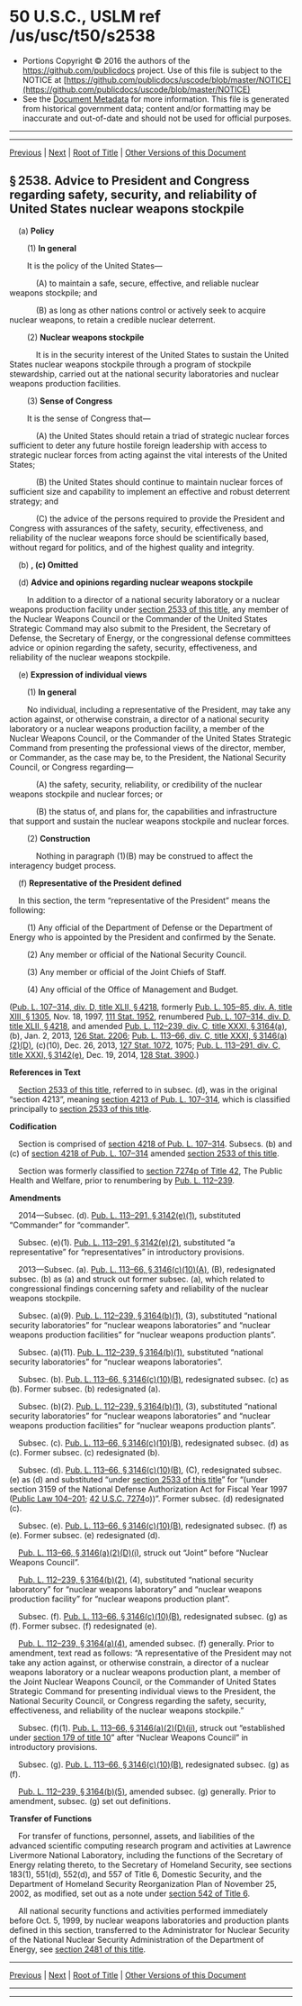 ---
---

# 50 U.S.C., USLM ref /us/usc/t50/s2538

* Portions Copyright © 2016 the authors of the https://github.com/publicdocs project.
  Use of this file is subject to the NOTICE at [https://github.com/publicdocs/uscode/blob/master/NOTICE](https://github.com/publicdocs/uscode/blob/master/NOTICE)
* See the [Document Metadata](././../../../../../..//README.md) for more information.
  This file is generated from historical government data; content and/or formatting may be inaccurate and out-of-date and should not be used for official purposes.

----------
----------

[Previous](./../../../../../..//us/usc/t50/ch42/schII/ptA/m__us_usc_t50_s2537.md) | [Next](./../../../../../..//us/usc/t50/ch42/schII/ptA/m__us_usc_t50_s2538a.md) | [Root of Title](./../../../../../../) | [Other Versions of this Document](https://publicdocs.github.io/go/links?ns=uslm&ref=%2Fus%2Fusc%2Ft50%2Fs2538)

## § 2538. Advice to President and Congress regarding safety, security, and reliability of United States nuclear weapons stockpile

    (a) __Policy__ 

        (1) __In general__ 

        It is the policy of the United States—

            (A) to maintain a safe, secure, effective, and reliable nuclear weapons stockpile; and

            (B) as long as other nations control or actively seek to acquire nuclear weapons, to retain a credible nuclear deterrent.

        (2) __Nuclear weapons stockpile__ 

            It is in the security interest of the United States to sustain the United States nuclear weapons stockpile through a program of stockpile stewardship, carried out at the national security laboratories and nuclear weapons production facilities.

        (3) __Sense of Congress__ 

        It is the sense of Congress that—

            (A) the United States should retain a triad of strategic nuclear forces sufficient to deter any future hostile foreign leadership with access to strategic nuclear forces from acting against the vital interests of the United States;

            (B) the United States should continue to maintain nuclear forces of sufficient size and capability to implement an effective and robust deterrent strategy; and

            (C) the advice of the persons required to provide the President and Congress with assurances of the safety, security, effectiveness, and reliability of the nuclear weapons force should be scientifically based, without regard for politics, and of the highest quality and integrity.

    (b) __, (c) Omitted__ 

    (d) __Advice and opinions regarding nuclear weapons stockpile__ 

        In addition to a director of a national security laboratory or a nuclear weapons production facility under [section 2533 of this title][/us/usc/t50/s2533], any member of the Nuclear Weapons Council or the Commander of the United States Strategic Command may also submit to the President, the Secretary of Defense, the Secretary of Energy, or the congressional defense committees advice or opinion regarding the safety, security, effectiveness, and reliability of the nuclear weapons stockpile.

    (e) __Expression of individual views__ 

        (1) __In general__ 

        No individual, including a representative of the President, may take any action against, or otherwise constrain, a director of a national security laboratory or a nuclear weapons production facility, a member of the Nuclear Weapons Council, or the Commander of the United States Strategic Command from presenting the professional views of the director, member, or Commander, as the case may be, to the President, the National Security Council, or Congress regarding—

            (A) the safety, security, reliability, or credibility of the nuclear weapons stockpile and nuclear forces; or

            (B) the status of, and plans for, the capabilities and infrastructure that support and sustain the nuclear weapons stockpile and nuclear forces.

        (2) __Construction__ 

            Nothing in paragraph (1)(B) may be construed to affect the interagency budget process.

    (f) __Representative of the President defined__ 

    In this section, the term “representative of the President” means the following:

        (1) Any official of the Department of Defense or the Department of Energy who is appointed by the President and confirmed by the Senate.

        (2) Any member or official of the National Security Council.

        (3) Any member or official of the Joint Chiefs of Staff.

        (4) Any official of the Office of Management and Budget.

([Pub. L. 107–314, div. D, title XLII, § 4218][/us/pl/107/314/s4218], formerly [Pub. L. 105–85, div. A, title XIII, § 1305][/us/pl/105/85/s1305], Nov. 18, 1997, [111 Stat. 1952][/us/stat/111/1952], renumbered [Pub. L. 107–314, div. D, title XLII, § 4218][/us/pl/107/314/s4218], and amended [Pub. L. 112–239, div. C, title XXXI, § 3164(a)][/us/pl/112/239/s3164/a], (b), Jan. 2, 2013, [126 Stat. 2206][/us/stat/126/2206]; [Pub. L. 113–66, div. C, title XXXI, § 3146(a)(2)(D)][/us/pl/113/66/s3146/a/2/D], (c)(10), Dec. 26, 2013, [127 Stat. 1072][/us/stat/127/1072], 1075; [Pub. L. 113–291, div. C, title XXXI, § 3142(e)][/us/pl/113/291/s3142/e], Dec. 19, 2014, [128 Stat. 3900][/us/stat/128/3900].)

 __References in Text__ 

    [Section 2533 of this title][/us/usc/t50/s2533], referred to in subsec. (d), was in the original “section 4213”, meaning [section 4213 of Pub. L. 107–314][/us/pl/107/314/s4213], which is classified principally to [section 2533 of this title][/us/usc/t50/s2533].

 __Codification__ 

    Section is comprised of [section 4218 of Pub. L. 107–314][/us/pl/107/314/s4218]. Subsecs. (b) and (c) of [section 4218 of Pub. L. 107–314][/us/pl/107/314/s4218] amended [section 2533 of this title][/us/usc/t50/s2533].

    Section was formerly classified to [section 7274p of Title 42][/us/usc/t42/s7274p], The Public Health and Welfare, prior to renumbering by [Pub. L. 112–239][/us/pl/112/239].

 __Amendments__ 

    2014—Subsec. (d). [Pub. L. 113–291, § 3142(e)(1)][/us/pl/113/291/s3142/e/1], substituted “Commander” for “commander”.

    Subsec. (e)(1). [Pub. L. 113–291, § 3142(e)(2)][/us/pl/113/291/s3142/e/2], substituted “a representative” for “representatives” in introductory provisions.

    2013—Subsec. (a). [Pub. L. 113–66, § 3146(c)(10)(A)][/us/pl/113/66/s3146/c/10/A], (B), redesignated subsec. (b) as (a) and struck out former subsec. (a), which related to congressional findings concerning safety and reliability of the nuclear weapons stockpile.

    Subsec. (a)(9). [Pub. L. 112–239, § 3164(b)(1)][/us/pl/112/239/s3164/b/1], (3), substituted “national security laboratories” for “nuclear weapons laboratories” and “nuclear weapons production facilities” for “nuclear weapons production plants”.

    Subsec. (a)(11). [Pub. L. 112–239, § 3164(b)(1)][/us/pl/112/239/s3164/b/1], substituted “national security laboratories” for “nuclear weapons laboratories”.

    Subsec. (b). [Pub. L. 113–66, § 3146(c)(10)(B)][/us/pl/113/66/s3146/c/10/B], redesignated subsec. (c) as (b). Former subsec. (b) redesignated (a).

    Subsec. (b)(2). [Pub. L. 112–239, § 3164(b)(1)][/us/pl/112/239/s3164/b/1], (3), substituted “national security laboratories” for “nuclear weapons laboratories” and “nuclear weapons production facilities” for “nuclear weapons production plants”.

    Subsec. (c). [Pub. L. 113–66, § 3146(c)(10)(B)][/us/pl/113/66/s3146/c/10/B], redesignated subsec. (d) as (c). Former subsec. (c) redesignated (b).

    Subsec. (d). [Pub. L. 113–66, § 3146(c)(10)(B)][/us/pl/113/66/s3146/c/10/B], (C), redesignated subsec. (e) as (d) and substituted “under [section 2533 of this title][/us/usc/t50/s2533]” for “(under section 3159 of the National Defense Authorization Act for Fiscal Year 1997 ([Public Law 104–201][/us/pl/104/201]; [42 U.S.C. 7274][/us/usc/t42/s7274]o))”. Former subsec. (d) redesignated (c).

    Subsec. (e). [Pub. L. 113–66, § 3146(c)(10)(B)][/us/pl/113/66/s3146/c/10/B], redesignated subsec. (f) as (e). Former subsec. (e) redesignated (d).

    [Pub. L. 113–66, § 3146(a)(2)(D)(i)][/us/pl/113/66/s3146/a/2/D/i], struck out “Joint” before “Nuclear Weapons Council”.

    [Pub. L. 112–239, § 3164(b)(2)][/us/pl/112/239/s3164/b/2], (4), substituted “national security laboratory” for “nuclear weapons laboratory” and “nuclear weapons production facility” for “nuclear weapons production plant”.

    Subsec. (f). [Pub. L. 113–66, § 3146(c)(10)(B)][/us/pl/113/66/s3146/c/10/B], redesignated subsec. (g) as (f). Former subsec. (f) redesignated (e).

    [Pub. L. 112–239, § 3164(a)(4)][/us/pl/112/239/s3164/a/4], amended subsec. (f) generally. Prior to amendment, text read as follows: “A representative of the President may not take any action against, or otherwise constrain, a director of a nuclear weapons laboratory or a nuclear weapons production plant, a member of the Joint Nuclear Weapons Council, or the Commander of United States Strategic Command for presenting individual views to the President, the National Security Council, or Congress regarding the safety, security, effectiveness, and reliability of the nuclear weapons stockpile.”

    Subsec. (f)(1). [Pub. L. 113–66, § 3146(a)(2)(D)(ii)][/us/pl/113/66/s3146/a/2/D/ii], struck out “established under [section 179 of title 10][/us/usc/t10/s179]” after “Nuclear Weapons Council” in introductory provisions.

    Subsec. (g). [Pub. L. 113–66, § 3146(c)(10)(B)][/us/pl/113/66/s3146/c/10/B], redesignated subsec. (g) as (f).

    [Pub. L. 112–239, § 3164(b)(5)][/us/pl/112/239/s3164/b/5], amended subsec. (g) generally. Prior to amendment, subsec. (g) set out definitions.

 __Transfer of Functions__ 

    For transfer of functions, personnel, assets, and liabilities of the advanced scientific computing research program and activities at Lawrence Livermore National Laboratory, including the functions of the Secretary of Energy relating thereto, to the Secretary of Homeland Security, see sections 183(1), 551(d), 552(d), and 557 of Title 6, Domestic Security, and the Department of Homeland Security Reorganization Plan of November 25, 2002, as modified, set out as a note under [section 542 of Title 6][/us/usc/t6/s542].

    All national security functions and activities performed immediately before Oct. 5, 1999, by nuclear weapons laboratories and production plants defined in this section, transferred to the Administrator for Nuclear Security of the National Nuclear Security Administration of the Department of Energy, see [section 2481 of this title][/us/usc/t50/s2481].

----------

[Previous](./../../../../../..//us/usc/t50/ch42/schII/ptA/m__us_usc_t50_s2537.md) | [Next](./../../../../../..//us/usc/t50/ch42/schII/ptA/m__us_usc_t50_s2538a.md) | [Root of Title](./../../../../../../) | [Other Versions of this Document](https://publicdocs.github.io/go/links?ns=uslm&ref=%2Fus%2Fusc%2Ft50%2Fs2538)

----------
----------

[/us/usc/t50/s2533]: https://publicdocs.github.io/go/links?ns=uslm&ref=%2Fus%2Fusc%2Ft50%2Fs2533
[/us/pl/107/314/s4218]: https://publicdocs.github.io/go/links?ns=uslm&ref=%2Fus%2Fpl%2F107%2F314%2Fs4218
[/us/pl/105/85/s1305]: https://publicdocs.github.io/go/links?ns=uslm&ref=%2Fus%2Fpl%2F105%2F85%2Fs1305
[/us/stat/111/1952]: https://publicdocs.github.io/go/links?ns=uslm&ref=%2Fus%2Fstat%2F111%2F1952
[/us/pl/107/314/s4218]: https://publicdocs.github.io/go/links?ns=uslm&ref=%2Fus%2Fpl%2F107%2F314%2Fs4218
[/us/pl/112/239/s3164/a]: https://publicdocs.github.io/go/links?ns=uslm&ref=%2Fus%2Fpl%2F112%2F239%2Fs3164%2Fa
[/us/stat/126/2206]: https://publicdocs.github.io/go/links?ns=uslm&ref=%2Fus%2Fstat%2F126%2F2206
[/us/pl/113/66/s3146/a/2/D]: https://publicdocs.github.io/go/links?ns=uslm&ref=%2Fus%2Fpl%2F113%2F66%2Fs3146%2Fa%2F2%2FD
[/us/stat/127/1072]: https://publicdocs.github.io/go/links?ns=uslm&ref=%2Fus%2Fstat%2F127%2F1072
[/us/pl/113/291/s3142/e]: https://publicdocs.github.io/go/links?ns=uslm&ref=%2Fus%2Fpl%2F113%2F291%2Fs3142%2Fe
[/us/stat/128/3900]: https://publicdocs.github.io/go/links?ns=uslm&ref=%2Fus%2Fstat%2F128%2F3900
[/us/usc/t50/s2533]: https://publicdocs.github.io/go/links?ns=uslm&ref=%2Fus%2Fusc%2Ft50%2Fs2533
[/us/pl/107/314/s4213]: https://publicdocs.github.io/go/links?ns=uslm&ref=%2Fus%2Fpl%2F107%2F314%2Fs4213
[/us/usc/t50/s2533]: https://publicdocs.github.io/go/links?ns=uslm&ref=%2Fus%2Fusc%2Ft50%2Fs2533
[/us/pl/107/314/s4218]: https://publicdocs.github.io/go/links?ns=uslm&ref=%2Fus%2Fpl%2F107%2F314%2Fs4218
[/us/pl/107/314/s4218]: https://publicdocs.github.io/go/links?ns=uslm&ref=%2Fus%2Fpl%2F107%2F314%2Fs4218
[/us/usc/t50/s2533]: https://publicdocs.github.io/go/links?ns=uslm&ref=%2Fus%2Fusc%2Ft50%2Fs2533
[/us/usc/t42/s7274p]: https://publicdocs.github.io/go/links?ns=uslm&ref=%2Fus%2Fusc%2Ft42%2Fs7274p
[/us/pl/112/239]: https://publicdocs.github.io/go/links?ns=uslm&ref=%2Fus%2Fpl%2F112%2F239
[/us/pl/113/291/s3142/e/1]: https://publicdocs.github.io/go/links?ns=uslm&ref=%2Fus%2Fpl%2F113%2F291%2Fs3142%2Fe%2F1
[/us/pl/113/291/s3142/e/2]: https://publicdocs.github.io/go/links?ns=uslm&ref=%2Fus%2Fpl%2F113%2F291%2Fs3142%2Fe%2F2
[/us/pl/113/66/s3146/c/10/A]: https://publicdocs.github.io/go/links?ns=uslm&ref=%2Fus%2Fpl%2F113%2F66%2Fs3146%2Fc%2F10%2FA
[/us/pl/112/239/s3164/b/1]: https://publicdocs.github.io/go/links?ns=uslm&ref=%2Fus%2Fpl%2F112%2F239%2Fs3164%2Fb%2F1
[/us/pl/112/239/s3164/b/1]: https://publicdocs.github.io/go/links?ns=uslm&ref=%2Fus%2Fpl%2F112%2F239%2Fs3164%2Fb%2F1
[/us/pl/113/66/s3146/c/10/B]: https://publicdocs.github.io/go/links?ns=uslm&ref=%2Fus%2Fpl%2F113%2F66%2Fs3146%2Fc%2F10%2FB
[/us/pl/112/239/s3164/b/1]: https://publicdocs.github.io/go/links?ns=uslm&ref=%2Fus%2Fpl%2F112%2F239%2Fs3164%2Fb%2F1
[/us/pl/113/66/s3146/c/10/B]: https://publicdocs.github.io/go/links?ns=uslm&ref=%2Fus%2Fpl%2F113%2F66%2Fs3146%2Fc%2F10%2FB
[/us/pl/113/66/s3146/c/10/B]: https://publicdocs.github.io/go/links?ns=uslm&ref=%2Fus%2Fpl%2F113%2F66%2Fs3146%2Fc%2F10%2FB
[/us/usc/t50/s2533]: https://publicdocs.github.io/go/links?ns=uslm&ref=%2Fus%2Fusc%2Ft50%2Fs2533
[/us/pl/104/201]: https://publicdocs.github.io/go/links?ns=uslm&ref=%2Fus%2Fpl%2F104%2F201
[/us/usc/t42/s7274]: https://publicdocs.github.io/go/links?ns=uslm&ref=%2Fus%2Fusc%2Ft42%2Fs7274
[/us/pl/113/66/s3146/c/10/B]: https://publicdocs.github.io/go/links?ns=uslm&ref=%2Fus%2Fpl%2F113%2F66%2Fs3146%2Fc%2F10%2FB
[/us/pl/113/66/s3146/a/2/D/i]: https://publicdocs.github.io/go/links?ns=uslm&ref=%2Fus%2Fpl%2F113%2F66%2Fs3146%2Fa%2F2%2FD%2Fi
[/us/pl/112/239/s3164/b/2]: https://publicdocs.github.io/go/links?ns=uslm&ref=%2Fus%2Fpl%2F112%2F239%2Fs3164%2Fb%2F2
[/us/pl/113/66/s3146/c/10/B]: https://publicdocs.github.io/go/links?ns=uslm&ref=%2Fus%2Fpl%2F113%2F66%2Fs3146%2Fc%2F10%2FB
[/us/pl/112/239/s3164/a/4]: https://publicdocs.github.io/go/links?ns=uslm&ref=%2Fus%2Fpl%2F112%2F239%2Fs3164%2Fa%2F4
[/us/pl/113/66/s3146/a/2/D/ii]: https://publicdocs.github.io/go/links?ns=uslm&ref=%2Fus%2Fpl%2F113%2F66%2Fs3146%2Fa%2F2%2FD%2Fii
[/us/usc/t10/s179]: https://publicdocs.github.io/go/links?ns=uslm&ref=%2Fus%2Fusc%2Ft10%2Fs179
[/us/pl/113/66/s3146/c/10/B]: https://publicdocs.github.io/go/links?ns=uslm&ref=%2Fus%2Fpl%2F113%2F66%2Fs3146%2Fc%2F10%2FB
[/us/pl/112/239/s3164/b/5]: https://publicdocs.github.io/go/links?ns=uslm&ref=%2Fus%2Fpl%2F112%2F239%2Fs3164%2Fb%2F5
[/us/usc/t6/s542]: https://publicdocs.github.io/go/links?ns=uslm&ref=%2Fus%2Fusc%2Ft6%2Fs542
[/us/usc/t50/s2481]: https://publicdocs.github.io/go/links?ns=uslm&ref=%2Fus%2Fusc%2Ft50%2Fs2481


